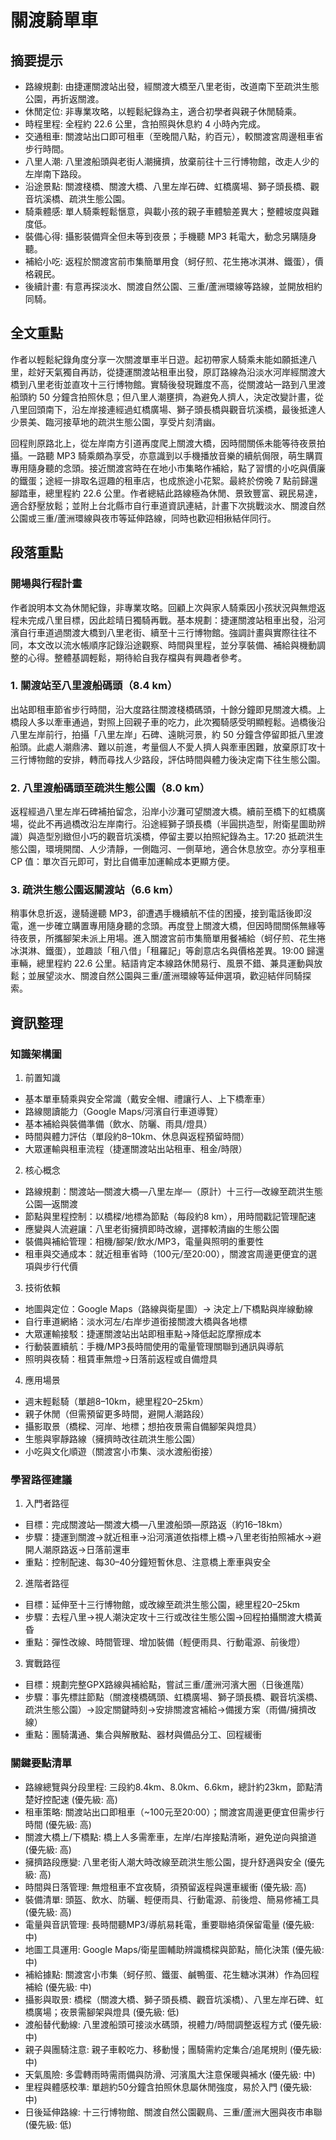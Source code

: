 # 關渡騎單車

## 摘要提示
- 路線規劃: 由捷運關渡站出發，經關渡大橋至八里老街，改道南下至疏洪生態公園，再折返關渡。
- 休閒定位: 非專業攻略，以輕鬆紀錄為主，適合初學者與親子休閒騎乘。
- 時程里程: 全程約 22.6 公里，含拍照與休息約 4 小時內完成。
- 交通租車: 關渡站出口即可租車（至晚間八點，約百元），較關渡宮周邊租車省步行時間。
- 八里人潮: 八里渡船頭與老街人潮擁擠，放棄前往十三行博物館，改走人少的左岸南下路段。
- 沿途景點: 關渡棧橋、關渡大橋、八里左岸石碑、虹橋廣場、獅子頭長橋、觀音坑溪橋、疏洪生態公園。
- 騎乘體感: 單人騎乘輕鬆愜意，與載小孩的親子車體驗差異大；整體坡度與難度低。
- 裝備心得: 攝影裝備齊全但未等到夜景；手機聽 MP3 耗電大，動念另購隨身聽。
- 補給小吃: 返程於關渡宮前市集簡單用食（蚵仔煎、花生捲冰淇淋、鐵蛋），價格親民。
- 後續計畫: 有意再探淡水、關渡自然公園、三重/蘆洲環線等路線，並開放相約同騎。

## 全文重點
作者以輕鬆紀錄角度分享一次關渡單車半日遊。起初帶家人騎乘未能如願抵達八里，趁好天氣獨自再訪，從捷運關渡站租車出發，原訂路線為沿淡水河岸經關渡大橋到八里老街並直攻十三行博物館。實騎後發現難度不高，從關渡站一路到八里渡船頭約 50 分鐘含拍照休息；但八里人潮壅擠，為避免人擠人，決定改變計畫，從八里回頭南下，沿左岸接連經過虹橋廣場、獅子頭長橋與觀音坑溪橋，最後抵達人少景美、臨河接草地的疏洪生態公園，享受片刻清幽。

回程則原路北上，從左岸南方引道再度爬上關渡大橋，因時間關係未能等待夜景拍攝。一路聽 MP3 騎乘頗為享受，亦意識到以手機播放音樂的續航侷限，萌生購買專用隨身聽的念頭。接近關渡宮時在在地小市集略作補給，點了習慣的小吃與價廉的鐵蛋；途經一排取名逗趣的租車店，也成旅途小花絮。最終於傍晚 7 點前歸還腳踏車，總里程約 22.6 公里。作者總結此路線極為休閒、景致豐富、親民易達，適合舒壓放鬆；並附上台北縣市自行車道資訊連結，計畫下次挑戰淡水、關渡自然公園或三重/蘆洲環線與夜市等延伸路線，同時也歡迎相揪結伴同行。

## 段落重點
### 開場與行程計畫
作者說明本文為休閒紀錄，非專業攻略。回顧上次與家人騎乘因小孩狀況與無燈返程未完成八里目標，因此趁晴日獨騎再戰。基本規劃：捷運關渡站租車出發，沿河濱自行車道過關渡大橋到八里老街、續至十三行博物館。強調計畫與實際往往不同，本文改以流水帳順序記錄沿途觀察、時間與里程，並分享裝備、補給與機動調整的心得。整體基調輕鬆，期待給自我存檔與有興趣者參考。

### 1. 關渡站至八里渡船碼頭（8.4 km）
出站即租車節省步行時間，沿大度路往關渡棧橋碼頭，十餘分鐘即見關渡大橋。上橋段人多以牽車通過，對照上回親子車的吃力，此次獨騎感受明顯輕鬆。過橋後沿八里左岸前行，拍攝「八里左岸」石碑、遠眺河景，約 50 分鐘含停留即抵八里渡船頭。此處人潮鼎沸、難以前進，考量個人不愛人擠人與牽車困難，放棄原訂攻十三行博物館的安排，轉而尋找人少路段，評估時間與體力後決定南下往生態公園。

### 2. 八里渡船碼頭至疏洪生態公園（8.0 km）
返程經過八里左岸石碑補拍留念，沿岸小沙灘可望關渡大橋。續前至橋下的虹橋廣場，從此不再過橋改沿左岸南行。沿途經獅子頭長橋（半圓拱造型，附衛星圖助辨識）與造型別緻但小巧的觀音坑溪橋，停留主要以拍照紀錄為主。17:20 抵疏洪生態公園，環境開闊、人少清靜，一側臨河、一側草地，適合休息放空。亦分享租車 CP 值：單次百元即可，對比自備車加運輸成本更顯方便。

### 3. 疏洪生態公園返關渡站（6.6 km）
稍事休息折返，邊騎邊聽 MP3，卻遭遇手機續航不佳的困擾，接到電話後即沒電，進一步確立購置專用隨身聽的念頭。再度登上關渡大橋，但因時間關係無緣等待夜景，所攜腳架未派上用場。進入關渡宮前市集簡單用餐補給（蚵仔煎、花生捲冰淇淋、鐵蛋），並趣談「租八借」「租羅記」等創意店名與價格差異。19:00 歸還車輛，總里程約 22.6 公里。結語肯定本線路休閒易行、風景不錯、兼具運動與放鬆；並展望淡水、關渡自然公園與三重/蘆洲環線等延伸選項，歡迎結伴同騎探索。

## 資訊整理

### 知識架構圖
1. 前置知識
- 基本單車騎乘與安全常識（戴安全帽、禮讓行人、上下橋牽車）
- 路線閱讀能力（Google Maps/河濱自行車道導覽）
- 基本補給與裝備準備（飲水、防曬、雨具/燈具）
- 時間與體力評估（單段約8–10km、休息與返程預留時間）
- 大眾運輸與租車流程（捷運關渡站出站租車、租金/時限）

2. 核心概念
- 路線規劃：關渡站—關渡大橋—八里左岸—（原計）十三行—改線至疏洪生態公園—返關渡
- 節點與里程控制：以橋樑/地標為節點（每段約8 km），用時間戳記管理配速
- 應變與人流避讓：八里老街擁擠即時改線，選擇較清幽的生態公園
- 裝備與補給管理：相機/腳架/飲水/MP3，電量與照明的重要性
- 租車與交通成本：就近租車省時（100元/至20:00），關渡宮周邊更便宜的選項與步行代價

3. 技術依賴
- 地圖與定位：Google Maps（路線與衛星圖）→ 決定上/下橋點與岸線動線
- 自行車道網絡：淡水河左/右岸步道銜接關渡大橋與各地標
- 大眾運輸接駁：捷運關渡站出站即租車點→降低起訖摩擦成本
- 行動裝置續航：手機/MP3長時間使用的電量管理關聯到通訊與導航
- 照明與夜騎：租賃車無燈→日落前返程或自備燈具

4. 應用場景
- 週末輕鬆騎（單趟8–10km，總里程20–25km）
- 親子休閒（但需預留更多時間，避開人潮路段）
- 攝影取景（橋樑、河岸、地標；想拍夜景需自備腳架與燈具）
- 生態與寧靜路線（擁擠時改往疏洪生態公園）
- 小吃與文化順遊（關渡宮小市集、淡水渡船銜接）

### 學習路徑建議
1. 入門者路徑
- 目標：完成關渡站—關渡大橋—八里渡船頭—原路返（約16–18km）
- 步驟：捷運到關渡→就近租車→沿河濱道依指標上橋→八里老街拍照補水→避開人潮原路返→日落前還車
- 重點：控制配速、每30–40分鐘短暫休息、注意橋上牽車與安全

2. 進階者路徑
- 目標：延伸至十三行博物館，或改線至疏洪生態公園，總里程20–25km
- 步驟：去程八里→視人潮決定攻十三行或改往生態公園→回程拍攝關渡大橋黃昏
- 重點：彈性改線、時間管理、增加裝備（輕便雨具、行動電源、前後燈）

3. 實戰路徑
- 目標：規劃完整GPX路線與補給點，嘗試三重/蘆洲河濱大圈（日後進階）
- 步驟：事先標註節點（關渡棧橋碼頭、虹橋廣場、獅子頭長橋、觀音坑溪橋、疏洪生態公園）→設定關鍵時刻→安排關渡宮補給→備援方案（雨備/擁擠改線）
- 重點：團騎溝通、集合與解散點、器材與備品分工、回程緩衝

### 關鍵要點清單
- 路線總覽與分段里程: 三段約8.4km、8.0km、6.6km，總計約23km，節點清楚好控配速 (優先級: 高)
- 租車策略: 關渡站出口即租車（~100元至20:00）；關渡宮周邊更便宜但需步行時間 (優先級: 高)
- 關渡大橋上/下橋點: 橋上人多需牽車，左岸/右岸接點清晰，避免逆向與搶道 (優先級: 高)
- 擁擠路段應變: 八里老街人潮大時改線至疏洪生態公園，提升舒適與安全 (優先級: 高)
- 時間與日落管理: 無燈租車不宜夜騎，須預留返程與還車緩衝 (優先級: 高)
- 裝備清單: 頭盔、飲水、防曬、輕便雨具、行動電源、前後燈、簡易修補工具 (優先級: 高)
- 電量與音訊管理: 長時間聽MP3/導航易耗電，重要聯絡須保留電量 (優先級: 中)
- 地圖工具運用: Google Maps/衛星圖輔助辨識橋樑與節點，簡化決策 (優先級: 中)
- 補給據點: 關渡宮小市集（蚵仔煎、鐵蛋、鹹鴨蛋、花生糖冰淇淋）作為回程補給 (優先級: 中)
- 攝影與取景: 橋樑（關渡大橋、獅子頭長橋、觀音坑溪橋）、八里左岸石碑、虹橋廣場；夜景需腳架與燈具 (優先級: 低)
- 渡船替代動線: 八里渡船頭可接淡水碼頭，視體力/時間調整返程方式 (優先級: 中)
- 親子與團騎注意: 親子車較吃力、移動慢；團騎需約定集合/追尾規則 (優先級: 中)
- 天氣風險: 多雲轉雨時需雨備與防滑、河濱風大注意保暖與補水 (優先級: 中)
- 里程與體感校準: 單趟約50分鐘含拍照休息屬休閒強度，易於入門 (優先級: 中)
- 日後延伸路線: 十三行博物館、關渡自然公園觀鳥、三重/蘆洲大圈與夜市串聯 (優先級: 低)
